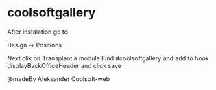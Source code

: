# coolsoftgallery

After instalation go to

Design ->  Positions

Next clik on Transplant a module
Find #coolsoftgallery and add to hook displayBackOfficeHeader
and click save

@madeBy Aleksander Coolsoft-web
